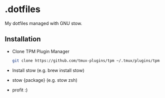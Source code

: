 # .dotfiles
My dotfiles managed with GNU stow.

## Installation

- Clone TPM Plugin Manager
    ```bash
    git clone https://github.com/tmux-plugins/tpm ~/.tmux/plugins/tpm
    ```

- Install stow (e.g. brew install stow)
- stow {package} (e.g. stow zsh)
- profit :)
